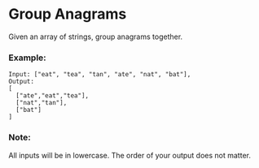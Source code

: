 # Group Anagrams
Given an array of strings, group anagrams together.
### Example:
```
Input: ["eat", "tea", "tan", "ate", "nat", "bat"],
Output:
[
  ["ate","eat","tea"],
  ["nat","tan"],
  ["bat"]
]
```
### Note:
All inputs will be in lowercase.
The order of your output does not matter.
